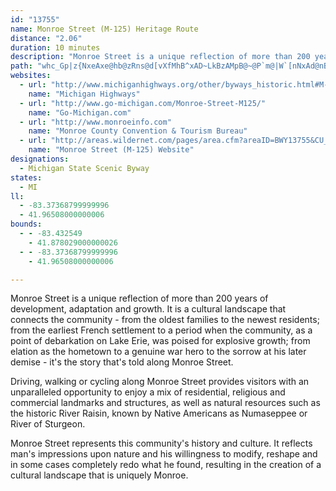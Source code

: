 ```yaml
---
id: "13755"
name: Monroe Street (M-125) Heritage Route
distance: "2.06"
duration: 10 minutes
description: "Monroe Street is a unique reflection of more than 200 years of development, adaptation and growth. It is a cultural landscape that connects the community - from the oldest families to the newest residents; from the earliest French settlement to a period when the community, as a point of debarkation on Lake Erie, was poised for explosive growth; from elation as the hometown to a genuine war hero to the sorrow at his later demise - it's the story that's told along Monroe Street.\r\n\r\nDriving, walking or cycling along Monroe Street provides visitors with an unparalleled opportunity to enjoy a mix of\r\nresidential, religious and commercial landmarks and structures, as well as natural resources such as the historic River Raisin, known by Native Americans as Numaseppee or River of Sturgeon.\r\n\r\nMonroe Street represents this community's history and culture. It reflects man's impressions upon nature and his willingness to modify, reshape and in some cases completely redo what he found, resulting in the creation of a cultural landscape that is uniquely Monroe."
path: "whc_Gp|z{NxeAxe@hb@zRns@d[vXfMhB^xAD~LkBzAMpB@~@P`m@|W`[nNxAd@nB`@bAh@rGfEti@hc@nCnCxDbDl\\tW~U~Rfn@~f@bOdM`k@td@tCxCfClD|KtPfD`G"
websites:
  - url: "http://www.michiganhighways.org/other/byways_historic.html#M-125Historic"
    name: "Michigan Highways"
  - url: "http://www.go-michigan.com/Monroe-Street-M125/"
    name: "Go-Michigan.com"
  - url: "http://www.monroeinfo.com"
    name: "Monroe County Convention & Tourism Bureau"
  - url: "http://areas.wildernet.com/pages/area.cfm?areaID=BWY13755&CU_ID=165"
    name: "Monroe Street (M-125) Website"
designations:
  - Michigan State Scenic Byway
states:
  - MI
ll:
  - -83.37368799999996
  - 41.96508000000006
bounds:
  - - -83.432549
    - 41.878029000000026
  - - -83.37368799999996
    - 41.96508000000006

---
```


Monroe Street is a unique reflection of more than 200 years of development, adaptation and growth. It is a cultural landscape that connects the community - from the oldest families to the newest residents; from the earliest French settlement to a period when the community, as a point of debarkation on Lake Erie, was poised for explosive growth; from elation as the hometown to a genuine war hero to the sorrow at his later demise - it's the story that's told along Monroe Street.

Driving, walking or cycling along Monroe Street provides visitors with an unparalleled opportunity to enjoy a mix of
residential, religious and commercial landmarks and structures, as well as natural resources such as the historic River Raisin, known by Native Americans as Numaseppee or River of Sturgeon.

Monroe Street represents this community's history and culture. It reflects man's impressions upon nature and his willingness to modify, reshape and in some cases completely redo what he found, resulting in the creation of a cultural landscape that is uniquely Monroe.
